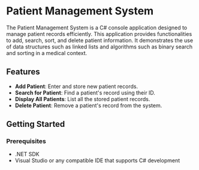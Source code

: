 # Patient Management System

The Patient Management System is a C# console application designed to manage patient records efficiently. This application provides functionalities to add, search, sort, and delete patient information. It demonstrates the use of data structures such as linked lists and algorithms such as binary search and sorting in a medical context.

## Features

- **Add Patient**: Enter and store new patient records.
- **Search for Patient**: Find a patient's record using their ID.
- **Display All Patients**: List all the stored patient records.
- **Delete Patient**: Remove a patient's record from the system.

## Getting Started

### Prerequisites

- .NET SDK
- Visual Studio or any compatible IDE that supports C# development
